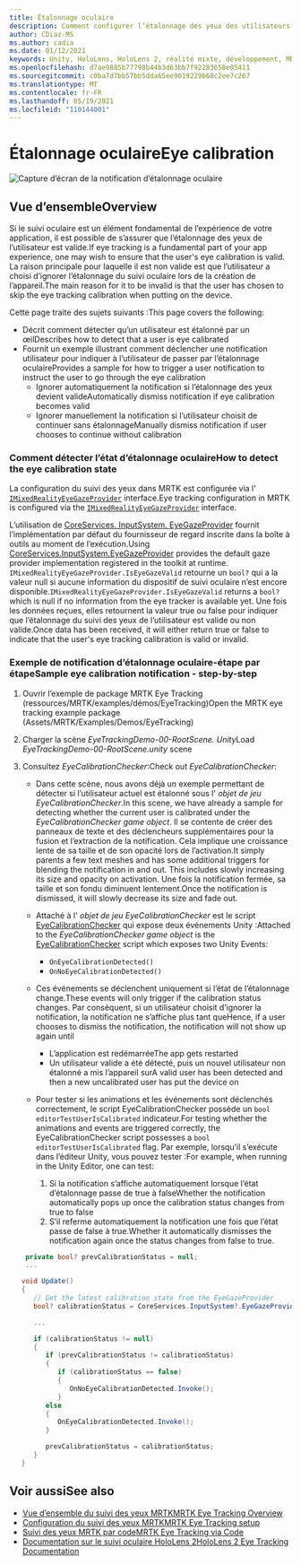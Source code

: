 ```yaml
---
title: Étalonnage oculaire
description: Comment configurer l’étalonnage des yeux des utilisateurs dans MRTK
author: CDiaz-MS
ms.author: cadia
ms.date: 01/12/2021
keywords: Unity, HoloLens, HoloLens 2, réalité mixte, développement, MRTK, EyeTracking, étalonnage,
ms.openlocfilehash: d7ae9885b77798b44b3d63bb7f92283658e05411
ms.sourcegitcommit: c0ba7d7bb57bb5dda65ee9019229b68c2ee7c267
ms.translationtype: MT
ms.contentlocale: fr-FR
ms.lasthandoff: 05/19/2021
ms.locfileid: "110144001"
---
```

# <a name="eye-calibration"></a><span data-ttu-id="8fc82-104">Étalonnage oculaire</span><span class="sxs-lookup"><span data-stu-id="8fc82-104">Eye calibration</span></span>

![Capture d’écran de la notification d’étalonnage oculaire](../../images/eye-tracking/mrtk_et_calibration_notification_example.jpg)

## <a name="overview"></a><span data-ttu-id="8fc82-106">Vue d’ensemble</span><span class="sxs-lookup"><span data-stu-id="8fc82-106">Overview</span></span>

<span data-ttu-id="8fc82-107">Si le suivi oculaire est un élément fondamental de l’expérience de votre application, il est possible de s’assurer que l’étalonnage des yeux de l’utilisateur est valide.</span><span class="sxs-lookup"><span data-stu-id="8fc82-107">If eye tracking is a fundamental part of your app experience, one may wish to ensure that the user's eye calibration is valid.</span></span>
<span data-ttu-id="8fc82-108">La raison principale pour laquelle il est non valide est que l’utilisateur a choisi d’ignorer l’étalonnage du suivi oculaire lors de la création de l’appareil.</span><span class="sxs-lookup"><span data-stu-id="8fc82-108">The main reason for it to be invalid is that the user has chosen to skip the eye tracking calibration when putting on the device.</span></span>

<span data-ttu-id="8fc82-109">Cette page traite des sujets suivants :</span><span class="sxs-lookup"><span data-stu-id="8fc82-109">This page covers the following:</span></span>

- <span data-ttu-id="8fc82-110">Décrit comment détecter qu’un utilisateur est étalonné par un œil</span><span class="sxs-lookup"><span data-stu-id="8fc82-110">Describes how to detect that a user is eye calibrated</span></span>
- <span data-ttu-id="8fc82-111">Fournit un exemple illustrant comment déclencher une notification utilisateur pour indiquer à l’utilisateur de passer par l’étalonnage oculaire</span><span class="sxs-lookup"><span data-stu-id="8fc82-111">Provides a sample for how to trigger a user notification to instruct the user to go through the eye calibration</span></span>
  - <span data-ttu-id="8fc82-112">Ignorer automatiquement la notification si l’étalonnage des yeux devient valide</span><span class="sxs-lookup"><span data-stu-id="8fc82-112">Automatically dismiss notification if eye calibration becomes valid</span></span>
  - <span data-ttu-id="8fc82-113">Ignorer manuellement la notification si l’utilisateur choisit de continuer sans étalonnage</span><span class="sxs-lookup"><span data-stu-id="8fc82-113">Manually dismiss notification if user chooses to continue without calibration</span></span>

### <a name="how-to-detect-the-eye-calibration-state"></a><span data-ttu-id="8fc82-114">Comment détecter l’état d’étalonnage oculaire</span><span class="sxs-lookup"><span data-stu-id="8fc82-114">How to detect the eye calibration state</span></span>

<span data-ttu-id="8fc82-115">La configuration du suivi des yeux dans MRTK est configurée via l' [`IMixedRealityEyeGazeProvider`](xref:Microsoft.MixedReality.Toolkit.Input.IMixedRealityEyeGazeProvider) interface.</span><span class="sxs-lookup"><span data-stu-id="8fc82-115">Eye tracking configuration in MRTK is configured via the [`IMixedRealityEyeGazeProvider`](xref:Microsoft.MixedReality.Toolkit.Input.IMixedRealityEyeGazeProvider) interface.</span></span>

<span data-ttu-id="8fc82-116">L’utilisation de [CoreServices. InputSystem. EyeGazeProvider](eye-tracking-eye-gaze-provider.md) fournit l’implémentation par défaut du fournisseur de regard inscrite dans la boîte à outils au moment de l’exécution.</span><span class="sxs-lookup"><span data-stu-id="8fc82-116">Using [CoreServices.InputSystem.EyeGazeProvider](eye-tracking-eye-gaze-provider.md) provides the default gaze provider implementation registered in the toolkit at runtime.</span></span> <span data-ttu-id="8fc82-117">`IMixedRealityEyeGazeProvider.IsEyeGazeValid` retourne un `bool?` qui a la valeur null si aucune information du dispositif de suivi oculaire n’est encore disponible.</span><span class="sxs-lookup"><span data-stu-id="8fc82-117">`IMixedRealityEyeGazeProvider.IsEyeGazeValid` returns a `bool?` which is null if no information from the eye tracker is available yet.</span></span>
<span data-ttu-id="8fc82-118">Une fois les données reçues, elles retournent la valeur true ou false pour indiquer que l’étalonnage du suivi des yeux de l’utilisateur est valide ou non valide.</span><span class="sxs-lookup"><span data-stu-id="8fc82-118">Once data has been received, it will either return true or false to indicate that the user's eye tracking calibration is valid or invalid.</span></span>

### <a name="sample-eye-calibration-notification---step-by-step"></a><span data-ttu-id="8fc82-119">Exemple de notification d’étalonnage oculaire-étape par étape</span><span class="sxs-lookup"><span data-stu-id="8fc82-119">Sample eye calibration notification - step-by-step</span></span>

1. <span data-ttu-id="8fc82-120">Ouvrir l’exemple de package MRTK Eye Tracking (ressources/MRTK/examples/démos/EyeTracking)</span><span class="sxs-lookup"><span data-stu-id="8fc82-120">Open the MRTK eye tracking example package (Assets/MRTK/Examples/Demos/EyeTracking)</span></span>

2. <span data-ttu-id="8fc82-121">Charger la scène _EyeTrackingDemo-00-RootScene. Unity_</span><span class="sxs-lookup"><span data-stu-id="8fc82-121">Load _EyeTrackingDemo-00-RootScene.unity_ scene</span></span>

3. <span data-ttu-id="8fc82-122">Consultez _EyeCalibrationChecker_:</span><span class="sxs-lookup"><span data-stu-id="8fc82-122">Check out _EyeCalibrationChecker_:</span></span>
   - <span data-ttu-id="8fc82-123">Dans cette scène, nous avons déjà un exemple permettant de détecter si l’utilisateur actuel est étalonné sous l' *objet de jeu _EyeCalibrationChecker_*.</span><span class="sxs-lookup"><span data-stu-id="8fc82-123">In this scene, we have already a sample for detecting whether the current user is calibrated under the *_EyeCalibrationChecker_ game object*.</span></span>
<span data-ttu-id="8fc82-124">Il se contente de créer des panneaux de texte et des déclencheurs supplémentaires pour la fusion et l’extraction de la notification. Cela implique une croissance lente de sa taille et de son opacité lors de l’activation.</span><span class="sxs-lookup"><span data-stu-id="8fc82-124">It simply parents a few text meshes and has some additional triggers for blending the notification in and out. This includes slowly increasing its size and opacity on activation.</span></span>
<span data-ttu-id="8fc82-125">Une fois la notification fermée, sa taille et son fondu diminuent lentement.</span><span class="sxs-lookup"><span data-stu-id="8fc82-125">Once the notification is dismissed, it will slowly decrease its size and fade out.</span></span>

   - <span data-ttu-id="8fc82-126">Attaché à l' *objet de jeu _EyeCalibrationChecker_* est le script [EyeCalibrationChecker](xref:Microsoft.MixedReality.Toolkit.Examples.Demos.EyeTracking.EyeCalibrationChecker) qui expose deux événements Unity :</span><span class="sxs-lookup"><span data-stu-id="8fc82-126">Attached to the *_EyeCalibrationChecker_ game object* is the [EyeCalibrationChecker](xref:Microsoft.MixedReality.Toolkit.Examples.Demos.EyeTracking.EyeCalibrationChecker) script which exposes two Unity Events:</span></span>
      - `OnEyeCalibrationDetected()`
      - `OnNoEyeCalibrationDetected()`

   - <span data-ttu-id="8fc82-127">Ces événements se déclenchent uniquement si l’état de l’étalonnage change.</span><span class="sxs-lookup"><span data-stu-id="8fc82-127">These events will only trigger if the calibration status changes.</span></span> <span data-ttu-id="8fc82-128">Par conséquent, si un utilisateur choisit d’ignorer la notification, la notification ne s’affiche plus tant que</span><span class="sxs-lookup"><span data-stu-id="8fc82-128">Hence, if a user chooses to dismiss the notification, the notification will not show up again until</span></span>
      - <span data-ttu-id="8fc82-129">L’application est redémarrée</span><span class="sxs-lookup"><span data-stu-id="8fc82-129">The app gets restarted</span></span>
      - <span data-ttu-id="8fc82-130">Un utilisateur valide a été détecté, puis un nouvel utilisateur non étalonné a mis l’appareil sur</span><span class="sxs-lookup"><span data-stu-id="8fc82-130">A valid user has been detected and then a new uncalibrated user has put the device on</span></span>

   - <span data-ttu-id="8fc82-131">Pour tester si les animations et les événements sont déclenchés correctement, le script EyeCalibrationChecker possède un `bool editorTestUserIsCalibrated` indicateur.</span><span class="sxs-lookup"><span data-stu-id="8fc82-131">For testing whether the animations and events are triggered correctly, the EyeCalibrationChecker script possesses a `bool editorTestUserIsCalibrated` flag.</span></span> <span data-ttu-id="8fc82-132">Par exemple, lorsqu’il s’exécute dans l’éditeur Unity, vous pouvez tester :</span><span class="sxs-lookup"><span data-stu-id="8fc82-132">For example, when running in the Unity Editor, one can test:</span></span>
      1. <span data-ttu-id="8fc82-133">Si la notification s’affiche automatiquement lorsque l’état d’étalonnage passe de true à false</span><span class="sxs-lookup"><span data-stu-id="8fc82-133">Whether the notification automatically pops up once the calibration status changes from true to false</span></span>
      1. <span data-ttu-id="8fc82-134">S’il referme automatiquement la notification une fois que l’état passe de false à true.</span><span class="sxs-lookup"><span data-stu-id="8fc82-134">Whether it automatically dismisses the notification again once the status changes from false to true.</span></span>

```c#
    private bool? prevCalibrationStatus = null;
    ...

   void Update()
   {
      // Get the latest calibration state from the EyeGazeProvider
      bool? calibrationStatus = CoreServices.InputSystem?.EyeGazeProvider?.IsEyeCalibrationValid;

      ...

      if (calibrationStatus != null)
      {
         if (prevCalibrationStatus != calibrationStatus)
         {
            if (calibrationStatus == false)
            {
               OnNoEyeCalibrationDetected.Invoke();
            }
         else
         {
            OnEyeCalibrationDetected.Invoke();
         }

         prevCalibrationStatus = calibrationStatus;
      }
   }
```

## <a name="see-also"></a><span data-ttu-id="8fc82-135">Voir aussi</span><span class="sxs-lookup"><span data-stu-id="8fc82-135">See also</span></span>

- [<span data-ttu-id="8fc82-136">Vue d’ensemble du suivi des yeux MRTK</span><span class="sxs-lookup"><span data-stu-id="8fc82-136">MRTK Eye Tracking Overview</span></span>](eye-tracking-main.md)
- [<span data-ttu-id="8fc82-137">Configuration du suivi des yeux MRTK</span><span class="sxs-lookup"><span data-stu-id="8fc82-137">MRTK Eye Tracking setup</span></span>](eye-tracking-basic-setup.md)
- [<span data-ttu-id="8fc82-138">Suivi des yeux MRTK par code</span><span class="sxs-lookup"><span data-stu-id="8fc82-138">MRTK Eye Tracking via Code</span></span>](eye-tracking-eye-gaze-provider.md)
- [<span data-ttu-id="8fc82-139">Documentation sur le suivi oculaire HoloLens 2</span><span class="sxs-lookup"><span data-stu-id="8fc82-139">HoloLens 2 Eye Tracking Documentation</span></span>](/windows/mixed-reality/eye-tracking)